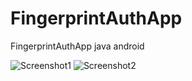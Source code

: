 # FingerprintAuthApp
FingerprintAuthApp java android

![Screenshot1](https://user-images.githubusercontent.com/5829210/56182075-93781180-603a-11e9-87e3-ef4d66150631.png)
![Screenshot2](https://user-images.githubusercontent.com/5829210/56182090-a1c62d80-603a-11e9-8fa4-3497167c6fb3.png)
